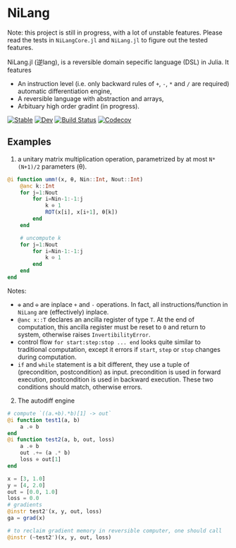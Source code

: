 # NiLang

Note: this project is still in progress, with a lot of unstable features.
Please read the tests in `NiLangCore.jl` and `NiLang.jl` to figure out the tested features.

NiLang.jl (逆lang), is a reversible domain sepecific language (DSL) in Julia.
It features

* An instruction level (i.e. only backward rules of `+`, `-`, `*` and `/` are required) automatic differentiation engine,
* A reversible language with abstraction and arrays,
* Arbituary high order gradint (in progress).

[![Stable](https://img.shields.io/badge/docs-stable-blue.svg)](https://GiggleLiu.github.io/NiLang.jl/stable)
[![Dev](https://img.shields.io/badge/docs-dev-blue.svg)](https://GiggleLiu.github.io/NiLang.jl/dev)
[![Build Status](https://travis-ci.com/GiggleLiu/NiLang.jl.svg?branch=master)](https://travis-ci.com/GiggleLiu/NiLang.jl)
[![Codecov](https://codecov.io/gh/GiggleLiu/NiLang.jl/branch/master/graph/badge.svg)](https://codecov.io/gh/GiggleLiu/NiLang.jl)

## Examples
1. a unitary matrix multiplication operation, parametrized by at most `N*(N+1)/2` parameters (θ).
```julia
@i function umm!(x, θ, Nin::Int, Nout::Int)
    @anc k::Int
    for j=1:Nout
        for i=Nin-1:-1:j
            k ⊕ 1
            ROT(x[i], x[i+1], θ[k])
        end
    end

    # uncompute k
    for j=1:Nout
        for i=Nin-1:-1:j
            k ⊖ 1
        end
    end
end
```

Notes:
* `⊕` and `⊖` are inplace `+` and `-` operations.
In fact, all instructions/function in `NiLang` are (effectively) inplace.
* `@anc x::T` declares an ancilla register of type `T`.
At the end of computation, this ancilla register must be reset to `0` and return to system,
otherwise raises `InvertibilityError`.
* control flow `for start:step:stop ... end` looks quite similar to traditional computation,
except it errors if `start`, `step` or `stop` changes during computation.
* `if` and `while` statement is a bit different, they use a tuple of (precondition, postcondition) as input. precondition is used in forward execution, postcondition is used in backward execution.
These two conditions should match, otherwise errors.

2. The autodiff engine
```julia
# compute `((a.+b).*b)[1] -> out`
@i function test1(a, b)
    a .⊕ b
end
@i function test2(a, b, out, loss)
    a .⊕ b
    out .+= (a .* b)
    loss ⊕ out[1]
end

x = [3, 1.0]
y = [4, 2.0]
out = [0.0, 1.0]
loss = 0.0
# gradients
@instr test2'(x, y, out, loss)
ga = grad(x)

# to reclaim gradient memory in reversible computer, one should call
@instr (~test2')(x, y, out, loss)
```
